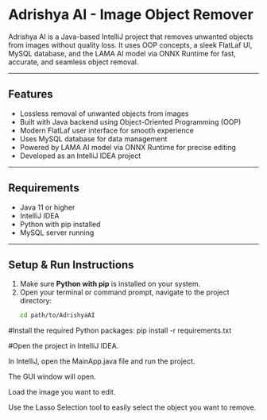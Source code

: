 # Adrishya AI - Image Object Remover

Adrishya AI is a Java-based IntelliJ project that removes unwanted objects from images without quality loss. It uses OOP concepts, a sleek FlatLaf UI, MySQL database, and the LAMA AI model via ONNX Runtime for fast, accurate, and seamless object removal.

---

## Features
- Lossless removal of unwanted objects from images  
- Built with Java backend using Object-Oriented Programming (OOP)  
- Modern FlatLaf user interface for smooth experience  
- Uses MySQL database for data management  
- Powered by LAMA AI model via ONNX Runtime for precise editing  
- Developed as an IntelliJ IDEA project  

---

## Requirements
- Java 11 or higher  
- IntelliJ IDEA  
- Python with pip installed  
- MySQL server running  

---

## Setup & Run Instructions

1. Make sure **Python with pip** is installed on your system.  
2. Open your terminal or command prompt, navigate to the project directory:  
   ```bash
   cd path/to/AdrishyaAI
   
#Install the required Python packages:
pip install -r requirements.txt

#Open the project in IntelliJ IDEA.

In IntelliJ, open the MainApp.java file and run the project.

The GUI window will open.

Load the image you want to edit.

Use the Lasso Selection tool to easily select the object you want to remove.

